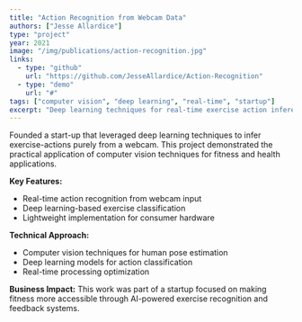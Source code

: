 ```yaml
---
title: "Action Recognition from Webcam Data"
authors: ["Jesse Allardice"]
type: "project"
year: 2021
image: "/img/publications/action-recognition.jpg"
links:
  - type: "github"
    url: "https://github.com/JesseAllardice/Action-Recognition"
  - type: "demo"
    url: "#"
tags: ["computer vision", "deep learning", "real-time", "startup"]
excerpt: "Deep learning techniques for real-time exercise action inference purely from a webcam, developed as part of a computer vision startup."
---
```


Founded a start-up that leveraged deep learning techniques to infer exercise-actions purely from a webcam. This project demonstrated the practical application of computer vision techniques for fitness and health applications.

**Key Features:**
- Real-time action recognition from webcam input
- Deep learning-based exercise classification
- Lightweight implementation for consumer hardware

**Technical Approach:**
- Computer vision techniques for human pose estimation
- Deep learning models for action classification
- Real-time processing optimization

**Business Impact:**
This work was part of a startup focused on making fitness more accessible through AI-powered exercise recognition and feedback systems.